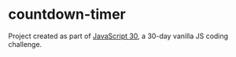 # countdown-timer

Project created as part of [JavaScript 30](https://javascript30.com/), a 30-day vanilla JS coding challenge.
